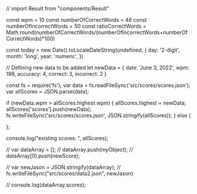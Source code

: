 // import Result from "components/Result"

const wpm = 10
const numberOfCorrectWords = 48
const numberOfIncorrectWords = 50
const ratioCorrectWords = Math.round(numberOfCorrectWords/(numberOfIncorrectWords+numberOfCorrectWords)\*100)

const today = new Date().toLocaleDateString(undefined, {
day: '2-digit',
month: 'long',
year: 'numeric',
})

// Defining new data to be added
let newData = {
date: 'June 3, 2022',
wpm: 199,
accuracy: 4,
correct: 3,
incorrect: 2
}

const fs = require('fs');
var data = fs.readFileSync('src/scores/scores.json');
var allScores = JSON.parse(data);

if (newData.wpm > allScores.highest.wpm) {
allScores.highest = newData;
allScores['scores'].push(newData);
fs.writeFileSync('src/scores/scores.json', JSON.stringify(allScores));
} else {

};

console.log("existing scores: ", allScores);

// var dataArray = [];
// dataArray.push(myObject);
// dataArray[0].push(newScore);

// var newJason = JSON.stringify(dataArray);
// fs.writeFileSync("src/scores/data2.json", newJason)

// console.log(dataArray.scores);
